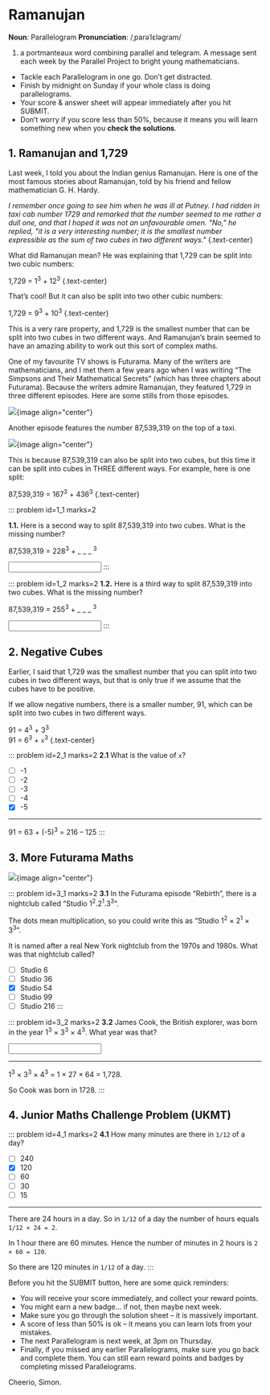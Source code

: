 # Ramanujan

<div class="dictionary">

__Noun__: Parallelogram
__Pronunciation__: /ˌparəˈlɛləɡram/

1. a portmanteaux word combining parallel and telegram. A message sent each
week by the Parallel Project to bright young mathematicians.

</div>

*	Tackle each Parallelogram in one go. Don’t get distracted.
*	Finish by midnight on Sunday if your whole class is doing parallelograms.
*	Your score & answer sheet will appear immediately after you hit SUBMIT.
*	Don’t worry if you score less than 50%, because it means you will learn something new when you __check the solutions__.


## 1. Ramanujan and 1,729

Last week, I told you about the Indian genius Ramanujan. Here is one of the most famous stories about Ramanujan, told by his friend and fellow mathematician G. H. Hardy.

_I remember once going to see him when he was ill at Putney. I had ridden in taxi cab number 1729 and remarked that the number seemed to me rather a dull one, and that I hoped it was not an unfavourable omen. "No," he replied, "it is a very interesting number; it is the smallest number expressible as the sum of two cubes in two different ways."_
{.text-center}

What did Ramanujan mean? He was explaining that 1,729 can be split into two cubic numbers:

1,729 = 1<sup>3</sup> + 12<sup>3</sup>
{.text-center}

That’s cool! But it can also be split into two other cubic numbers:

1,729 = 9<sup>3</sup> + 10<sup>3</sup>
{.text-center}

This is a very rare property, and 1,729 is the smallest number that can be split into two cubes in two different ways. And Ramanujan’s brain seemed to have an amazing ability to work out this sort of complex maths.

One of my favourite TV shows is Futurama. Many of the writers are mathematicians, and I met them a few years ago when I was writing “The Simpsons and Their Mathematical Secrets” (which has three chapters about Futurama). Because the writers admire Ramanujan, they featured 1,729 in three different episodes. Here are some stills from those episodes.

![](/resources/7-09-futurama-maths/1-futurama-1.jpg){image align="center"}

Another episode features the number 87,539,319 on the top of a taxi.

![](/resources/7-09-futurama-maths/1-futurama-taxi.jpg){image align="center"}

This is because 87,539,319 can also be split into two cubes, but this time it can be split into cubes in THREE different ways. For example, here is one split:  

87,539,319 = 167<sup>3</sup> + 436<sup>3</sup>
{.text-center}

::: problem id=1_1 marks=2

__1.1.__ Here is a second way to split 87,539,319 into two cubes. What is the missing number?  

87,539,319 = 228<sup>3</sup> + _ _ _ <sup>3</sup>

<input type="number" solution="423"/>
:::

::: problem id=1_2 marks=2
__1.2.__ Here is a third way to split 87,539,319 into two cubes. What is the missing number?  

87,539,319 = 255<sup>3</sup> + _ _ _ <sup>3</sup>

<input type="number" solution="414"/>
:::


## 2.	Negative Cubes

Earlier, I said that 1,729 was the smallest number that you can split into two cubes in two different ways, but that is only true if we assume that the cubes have to be positive.  

If we allow negative numbers, there is a smaller number, 91, which can be split into two cubes in two different ways.  

91 = 4<sup>3</sup> + 3<sup>3</sup>  
91 = 6<sup>3</sup> + `x`<sup>3</sup>
{.text-center}

::: problem id=2_1 marks=2
__2.1__ What is the value of `x`?

* [ ] -1
* [ ] -2
* [ ] -3
* [ ] -4
* [x] -5

---

91 = 63 + (-5)<sup>3</sup> = 216 – 125
:::


## 3.	More Futurama Maths

![](/resources/7-09-futurama-maths/3-futurama-rebirth.png){image align="center"}

::: problem id=3_1 marks=2
__3.1__ In the Futurama episode “Rebirth”, there is a nightclub called “Studio 1<sup>2</sup>.2<sup>1</sup>.3<sup>3</sup>”.

The dots mean multiplication, so you could write this as “Studio 1<sup>2</sup> × 2<sup>1</sup> × 3<sup>3</sup>”.

It is named after a real New York nightclub from the 1970s and 1980s. What was that nightclub called?


* [ ] Studio 6
* [ ] Studio 36
* [x] Studio 54
* [ ] Studio 99
* [ ] Studio 216
:::

::: problem id=3_2 marks=2
__3.2__ James Cook, the British explorer, was born in the year 1<sup>3</sup> × 3<sup>3</sup> × 4<sup>3</sup>. What year was that?

<input type="number" solution="1728"/>

---

1<sup>3</sup> × 3<sup>3</sup> × 4<sup>3</sup> = 1 × 27 × 64 = 1,728.  

So Cook was born in 1728.
:::


## 4.	Junior Maths Challenge Problem (UKMT)
<!--- (2014) Q2 --->

::: problem id=4_1 marks=2
__4.1__ How many minutes are there in `1/12` of a day?

* [ ] 240
* [x] 120
* [ ] 60
* [ ] 30
* [ ] 15

---

There are 24 hours in a day. So in `1/12` of a day the number of hours equals `1/12 × 24 = 2`.  

In 1 hour there are 60 minutes. Hence the number of minutes in 2 hours is `2 × 60 = 120`.  

So there are 120 minutes in `1/12` of a day.
:::


Before you hit the SUBMIT button, here are some quick reminders:

*	You will receive your score immediately, and collect your reward points.
*	You might earn a new badge... if not, then maybe next week.
*	Make sure you go through the solution sheet – it is massively important.
*	A score of less than 50% is ok – it means you can learn lots from your mistakes.
*	The next Parallelogram is next week, at 3pm on Thursday.
*	Finally, if you missed any earlier Parallelograms, make sure you go back and complete them. You can still earn reward points and badges by completing missed Parallelograms.

Cheerio,
Simon.
